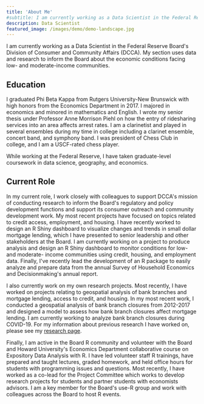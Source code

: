 ```yaml
---
title: 'About Me'
#subtitle: I am currently working as a Data Scientist in the Federal Reserve Board's Division of Consumer and Community Affairs (DCCA). My section #uses data and research to inform the Board about the economic conditions facing low- and moderate-income communities.
description: Data Scientist
featured_image: /images/demo/demo-landscape.jpg
---
```

I am currently working as a Data Scientist in the Federal Reserve Board's Division of Consumer and Community Affairs (DCCA). My section uses data and research to inform the Board about the economic conditions facing low- and moderate-income communities.
## Education

I graduated Phi Beta Kappa from Rutgers University-New Brunswick with high honors from the Economics Department in 2017. I majored in economics and minored in mathematics and English. I wrote my senior thesis under Professor Anne Morrison Piehl on how the entry of ridesharing services into an area affects arrest rates. I am a clarinetist and played in several ensembles during my time in college including a clarinet ensemble, concert band, and symphony band. I was president of Chess Club in college, and I am a USCF-rated chess player.

While working at the Federal Reserve, I have taken graduate-level coursework in data science, geography, and economics.

## Current Role

In my current role, I work closely with colleagues to support DCCA's mission of conducting research to inform the Board's regulatory and policy development functions and support its consumer outreach and community development work. My most recent projects have focused on topics related to credit access, employment, and housing. I have recently worked to design an R Shiny dashboard to visualize changes and trends in small dollar mortgage lending, which I have presented to senior leadership and other stakeholders at the Board. I am currently working on a project to produce analysis and design an R Shiny dashboard to monitor conditions for low- and moderate- income communities using credit, housing, and employment data. Finally, I've recently lead the development of an R package to easily analyze and prepare data from the annual Survey of Household Economics and Decisionmaking's annual report.

I also currently work on my own research projects. Most recently, I have worked on projects relating to geospatial analysis of bank branches and mortgage lending, access to credit, and housing. In my most recent work, I conducted a geospatial analysis of bank branch closures from 2012-2017 and designed a model to assess how bank branch closures affect mortgage lending. I am currently working to analyze bank branch closures during COVID-19. For my information about previous research I have worked on, please see my [research page](https://kimberlykreiss.github.io/research).

Finally, I am active in the Board R community and volunteer with the Board and Howard University's Economics Department collaborative course on Expository Data Analysis with R. I have led volunteer staff R trainings, have prepared and taught lectures, graded homework, and held office hours for students with programming issues and questions. Most recently, I have worked as a co-lead for the Project Committee which works to develop research projects for students and partner students with economists advisors. I am a key member for the Board's use-R group and work with colleagues across the Board to host R events.

